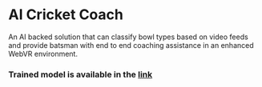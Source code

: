 # AI Cricket Coach

An AI backed solution that can classify bowl types based on video feeds and provide batsman with end to end coaching assistance in an enhanced WebVR environment.

### Trained model is available in the [link](https://drive.google.com/file/d/1oVST83i1v7VxQkUVz9MaGYIJPj0M6GMt/view?usp=sharing)




